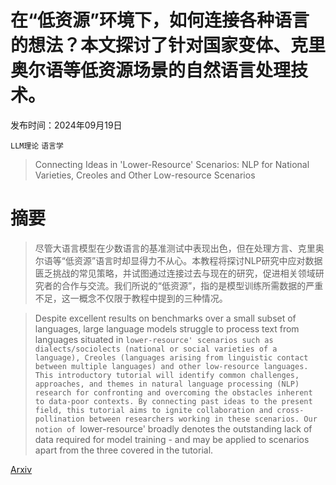 # 在“低资源”环境下，如何连接各种语言的想法？本文探讨了针对国家变体、克里奥尔语等低资源场景的自然语言处理技术。

发布时间：2024年09月19日

`LLM理论` `语言学`

> Connecting Ideas in 'Lower-Resource' Scenarios: NLP for National Varieties, Creoles and Other Low-resource Scenarios

# 摘要

> 尽管大语言模型在少数语言的基准测试中表现出色，但在处理方言、克里奥尔语等“低资源”语言时却显得力不从心。本教程将探讨NLP研究中应对数据匮乏挑战的常见策略，并试图通过连接过去与现在的研究，促进相关领域研究者的合作与交流。我们所说的“低资源”，指的是模型训练所需数据的严重不足，这一概念不仅限于教程中提到的三种情况。

> Despite excellent results on benchmarks over a small subset of languages, large language models struggle to process text from languages situated in `lower-resource' scenarios such as dialects/sociolects (national or social varieties of a language), Creoles (languages arising from linguistic contact between multiple languages) and other low-resource languages. This introductory tutorial will identify common challenges, approaches, and themes in natural language processing (NLP) research for confronting and overcoming the obstacles inherent to data-poor contexts. By connecting past ideas to the present field, this tutorial aims to ignite collaboration and cross-pollination between researchers working in these scenarios. Our notion of `lower-resource' broadly denotes the outstanding lack of data required for model training - and may be applied to scenarios apart from the three covered in the tutorial.

[Arxiv](https://arxiv.org/abs/2409.12683)